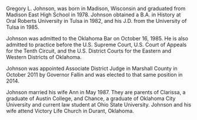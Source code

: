 ﻿---
fname: 'Gregory'
lname: 'Johnson'
id: 1054
published: False
layout: judge-bio
---
Gregory L. Johnson, was born in Madison, Wisconsin and graduated
from Madison East High School in 1978. Johnson obtained a B.A. in
History at Oral Roberts University in Tulsa in 1982, and his J.D. from
the University of Tulsa in 1985.

Johnson was admitted to the Oklahoma Bar on October 16, 1985. He is also
admitted to practice before the U.S. Supreme Court, U.S. Court of
Appeals for the Tenth Circuit, and the U.S. District Courts for the
Eastern and Western Districts of Oklahoma.

Johnson was appointed Associate District Judge in Marshall County in
October 2011 by Governor Fallin and was elected to that same position in
2014.

Johnson married his wife Ann in May 1987. They are parents of Clarissa,
a graduate of Austin College, and Chance, a graduate of Oklahoma City
University and current law student at Ohio State University. Johnson and
his wife attend Victory Life Church in Durant, Oklahoma.

